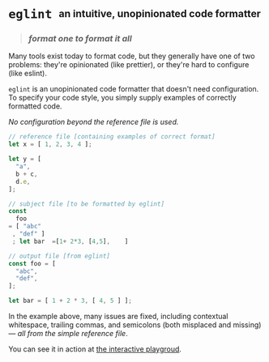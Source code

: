# `eglint` &nbsp;<sub><sup>an intuitive, unopinionated code formatter</sup></sub>

> ### *format one to format it all*


Many tools exist today to format code, but they generally have one of two
problems: they're opinionated (like prettier), or they're hard to configure
(like eslint).

`eglint` is an unopinionated code formatter that doesn't need configuration. To
specify your code style, you simply supply examples of correctly
formatted code.

*No configuration beyond the reference file is used.*

```ts
// reference file [containing examples of correct format]
let x = [ 1, 2, 3, 4 ];

let y = [
  "a",
  b + c,
  d.e,
];
```
```ts
// subject file [to be formatted by eglint]
const
  foo
= [ "abc"   
 , "def" ]
 ; let bar  =[1+ 2*3, [4,5],    ]
```
```ts
// output file [from eglint]
const foo = [
  "abc",
  "def",
];

let bar = [ 1 + 2 * 3, [ 4, 5 ] ];
```

In the example above, many issues are fixed, including contextual whitespace,
trailing commas, and semicolons (both misplaced and missing) — *all from the simple reference file*.

You can see it in action at [the interactive playgroud](https://eglint.t6.fyi/).
